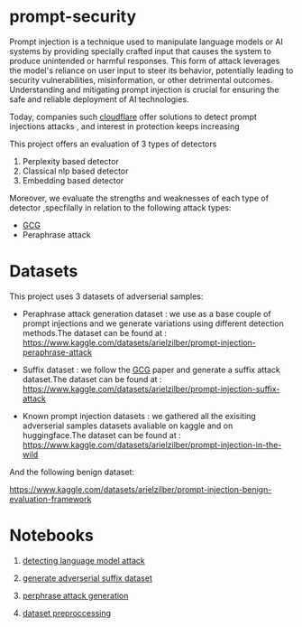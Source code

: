 # prompt-security

Prompt injection is a technique used to manipulate language models or AI systems by providing specially crafted input that causes the system to produce unintended or harmful responses. This form of attack leverages the model's reliance on user input to steer its behavior, potentially leading to security vulnerabilities, misinformation, or other detrimental outcomes. Understanding and mitigating prompt injection is crucial for ensuring the safe and reliable deployment of AI technologies.


Today, companies such [cloudflare](https://blog.cloudflare.com/firewall-for-ai)  offer solutions to detect prompt injections attacks , and interest in protection keeps increasing


This project offers an evaluation of 3 types of detectors

1. Perplexity based detector
2. Classical nlp based detector
3. Embedding based detector


Moreover, we evaluate the strengths and weaknesses of each type of detector ,specfilally in relation to the following attack types:
* [GCG](https://arxiv.org/pdf/2307.15043)
* Peraphrase attack 


# Datasets
This project uses 3 datasets of adverserial samples:

* Peraphrase attack generation dataset : we use as a base couple of prompt injections and we generate variations using different  detection methods.The dataset can be found at : https://www.kaggle.com/datasets/arielzilber/prompt-injection-peraphrase-attack

* Suffix dataset : we follow the   [GCG](https://arxiv.org/pdf/2307.15043) paper and generate a suffix attack dataset.The dataset can be found at : https://www.kaggle.com/datasets/arielzilber/prompt-injection-suffix-attack

* Known prompt injection datasets : we gathered all the exisiting adverserial samples datasets avaliable on kaggle and on huggingface.The dataset can be found at : https://www.kaggle.com/datasets/arielzilber/prompt-injection-in-the-wild


And the following benign dataset:

https://www.kaggle.com/datasets/arielzilber/prompt-injection-benign-evaluation-framework

# Notebooks

1. [detecting language model attack](/notebooks/detecting_language_model_attack.ipynb)

2. [generate adverserial suffix dataset](/notebooks/generate_adverserial_suffix_dataset.ipynb)

3. [perphrase attack generation](/notebooks/perphrase_attack_generation.ipynb)

4. [dataset preproccessing](/notebooks/dataset_preproccessing.ipynb)
